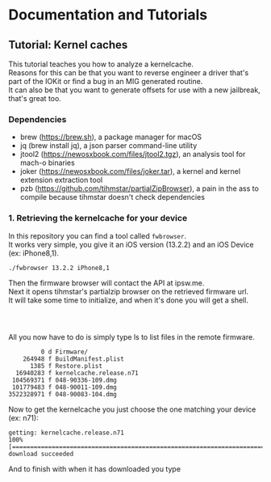 # Documentation and Tutorials

## Tutorial: Kernel caches
This tutorial teaches you how to analyze a kernelcache.  
Reasons for this can be that you want to reverse engineer a driver that's part of the IOKit or find a bug in an MIG generated routine.  
It can also be that you want to generate offsets for use with a new jailbreak, that's great too.  

### Dependencies
- brew (https://brew.sh), a package manager for macOS
- jq (brew install jq), a json parser command-line utility
- jtool2 (https://newosxbook.com/files/jtool2.tgz), an analysis tool for mach-o binaries
- joker (https://newosxbook.com/files/joker.tar), a kernel and kernel extension extraction tool
- pzb (https://github.com/tihmstar/partialZipBrowser), a pain in the ass to compile because tihmstar doesn't check dependencies

### 1. Retrieving the kernelcache for your device
In this repository you can find a tool called ```fwbrowser```.  
It works very simple, you give it an iOS version (13.2.2) and an iOS Device (ex: iPhone8,1).  
```bash
./fwbrowser 13.2.2 iPhone8,1
```
Then the firmware browser will contact the API at ipsw.me.  
Next it opens tihmstar's partialzip browser on the retrieved firmware url.  
It will take some time to initialize, and when it's done you will get a shell.  

```$ 



```

All you now have to do is simply type ls to list files in the remote firmware.  
```$ ls
         0 d Firmware/
    264948 f BuildManifest.plist
      1385 f Restore.plist
  16940283 f kernelcache.release.n71
 104569371 f 048-90336-109.dmg
 101779483 f 048-90011-109.dmg
3522328971 f 048-90083-104.dmg
```

Now to get the kernelcache you just choose the one matching your device (ex: n71):  
```$ get kernelcache.release.n71
getting: kernelcache.release.n71
100% [===================================================================================================>]
download succeeded
```

And to finish with when it has downloaded you type
```$ exit


```
